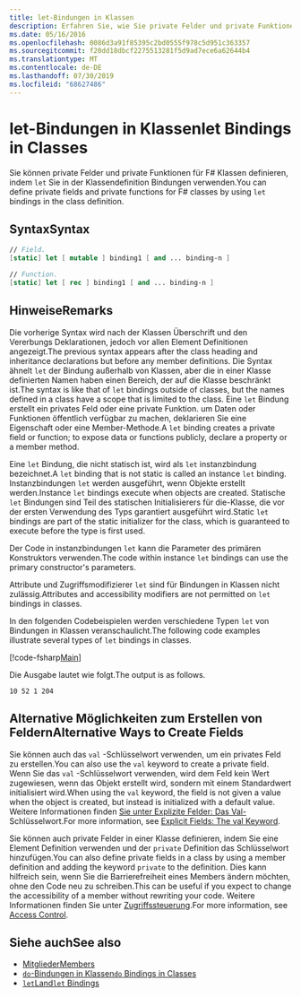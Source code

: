 ```yaml
---
title: let-Bindungen in Klassen
description: Erfahren Sie, wie Sie private Felder und private Funktionen F# für Klassen mithilfe von let-Bindungen in der Klassendefinition definieren.
ms.date: 05/16/2016
ms.openlocfilehash: 0086d3a91f85395c2bd0555f978c5d951c363357
ms.sourcegitcommit: f20dd18dbcf2275513281f5d9ad7ece6a62644b4
ms.translationtype: MT
ms.contentlocale: de-DE
ms.lasthandoff: 07/30/2019
ms.locfileid: "68627486"
---
```

# <a name="let-bindings-in-classes"></a><span data-ttu-id="a95fb-103">let-Bindungen in Klassen</span><span class="sxs-lookup"><span data-stu-id="a95fb-103">let Bindings in Classes</span></span>

<span data-ttu-id="a95fb-104">Sie können private Felder und private Funktionen für F# Klassen definieren, indem `let` Sie in der Klassendefinition Bindungen verwenden.</span><span class="sxs-lookup"><span data-stu-id="a95fb-104">You can define private fields and private functions for F# classes by using `let` bindings in the class definition.</span></span>

## <a name="syntax"></a><span data-ttu-id="a95fb-105">Syntax</span><span class="sxs-lookup"><span data-stu-id="a95fb-105">Syntax</span></span>

```fsharp
// Field.
[static] let [ mutable ] binding1 [ and ... binding-n ]

// Function.
[static] let [ rec ] binding1 [ and ... binding-n ]
```

## <a name="remarks"></a><span data-ttu-id="a95fb-106">Hinweise</span><span class="sxs-lookup"><span data-stu-id="a95fb-106">Remarks</span></span>

<span data-ttu-id="a95fb-107">Die vorherige Syntax wird nach der Klassen Überschrift und den Vererbungs Deklarationen, jedoch vor allen Element Definitionen angezeigt.</span><span class="sxs-lookup"><span data-stu-id="a95fb-107">The previous syntax appears after the class heading and inheritance declarations but before any member definitions.</span></span> <span data-ttu-id="a95fb-108">Die Syntax ähnelt `let` der Bindung außerhalb von Klassen, aber die in einer Klasse definierten Namen haben einen Bereich, der auf die Klasse beschränkt ist.</span><span class="sxs-lookup"><span data-stu-id="a95fb-108">The syntax is like that of `let` bindings outside of classes, but the names defined in a class have a scope that is limited to the class.</span></span> <span data-ttu-id="a95fb-109">Eine `let` Bindung erstellt ein privates Feld oder eine private Funktion. um Daten oder Funktionen öffentlich verfügbar zu machen, deklarieren Sie eine Eigenschaft oder eine Member-Methode.</span><span class="sxs-lookup"><span data-stu-id="a95fb-109">A `let` binding creates a private field or function; to expose data or functions publicly, declare a property or a member method.</span></span>

<span data-ttu-id="a95fb-110">Eine `let` Bindung, die nicht statisch ist, wird als `let` instanzbindung bezeichnet.</span><span class="sxs-lookup"><span data-stu-id="a95fb-110">A `let` binding that is not static is called an instance `let` binding.</span></span> <span data-ttu-id="a95fb-111">Instanzbindungen `let` werden ausgeführt, wenn Objekte erstellt werden.</span><span class="sxs-lookup"><span data-stu-id="a95fb-111">Instance `let` bindings execute when objects are created.</span></span> <span data-ttu-id="a95fb-112">Statische `let` Bindungen sind Teil des statischen Initialisierers für die-Klasse, die vor der ersten Verwendung des Typs garantiert ausgeführt wird.</span><span class="sxs-lookup"><span data-stu-id="a95fb-112">Static `let` bindings are part of the static initializer for the class, which is guaranteed to execute before the type is first used.</span></span>

<span data-ttu-id="a95fb-113">Der Code in instanzbindungen `let` kann die Parameter des primären Konstruktors verwenden.</span><span class="sxs-lookup"><span data-stu-id="a95fb-113">The code within instance `let` bindings can use the primary constructor's parameters.</span></span>

<span data-ttu-id="a95fb-114">Attribute und Zugriffsmodifizierer `let` sind für Bindungen in Klassen nicht zulässig.</span><span class="sxs-lookup"><span data-stu-id="a95fb-114">Attributes and accessibility modifiers are not permitted on `let` bindings in classes.</span></span>

<span data-ttu-id="a95fb-115">In den folgenden Codebeispielen werden verschiedene Typen `let` von Bindungen in Klassen veranschaulicht.</span><span class="sxs-lookup"><span data-stu-id="a95fb-115">The following code examples illustrate several types of `let` bindings in classes.</span></span>

[!code-fsharp[Main](~/samples/snippets/fsharp/lang-ref-1/snippet3001.fs)]

<span data-ttu-id="a95fb-116">Die Ausgabe lautet wie folgt.</span><span class="sxs-lookup"><span data-stu-id="a95fb-116">The output is as follows.</span></span>

```
10 52 1 204
```

## <a name="alternative-ways-to-create-fields"></a><span data-ttu-id="a95fb-117">Alternative Möglichkeiten zum Erstellen von Feldern</span><span class="sxs-lookup"><span data-stu-id="a95fb-117">Alternative Ways to Create Fields</span></span>

<span data-ttu-id="a95fb-118">Sie können auch das `val` -Schlüsselwort verwenden, um ein privates Feld zu erstellen.</span><span class="sxs-lookup"><span data-stu-id="a95fb-118">You can also use the `val` keyword to create a private field.</span></span> <span data-ttu-id="a95fb-119">Wenn Sie das `val` -Schlüsselwort verwenden, wird dem Feld kein Wert zugewiesen, wenn das Objekt erstellt wird, sondern mit einem Standardwert initialisiert wird.</span><span class="sxs-lookup"><span data-stu-id="a95fb-119">When using the `val` keyword, the field is not given a value when the object is created, but instead is initialized with a default value.</span></span> <span data-ttu-id="a95fb-120">Weitere Informationen finden [Sie unter Explizite Felder: Das Val-](explicit-fields-the-val-keyword.md)Schlüsselwort.</span><span class="sxs-lookup"><span data-stu-id="a95fb-120">For more information, see [Explicit Fields: The val Keyword](explicit-fields-the-val-keyword.md).</span></span>

<span data-ttu-id="a95fb-121">Sie können auch private Felder in einer Klasse definieren, indem Sie eine Element Definition verwenden und der `private` Definition das Schlüsselwort hinzufügen.</span><span class="sxs-lookup"><span data-stu-id="a95fb-121">You can also define private fields in a class by using a member definition and adding the keyword `private` to the definition.</span></span> <span data-ttu-id="a95fb-122">Dies kann hilfreich sein, wenn Sie die Barrierefreiheit eines Members ändern möchten, ohne den Code neu zu schreiben.</span><span class="sxs-lookup"><span data-stu-id="a95fb-122">This can be useful if you expect to change the accessibility of a member without rewriting your code.</span></span> <span data-ttu-id="a95fb-123">Weitere Informationen finden Sie unter [Zugriffssteuerung](../access-control.md).</span><span class="sxs-lookup"><span data-stu-id="a95fb-123">For more information, see [Access Control](../access-control.md).</span></span>

## <a name="see-also"></a><span data-ttu-id="a95fb-124">Siehe auch</span><span class="sxs-lookup"><span data-stu-id="a95fb-124">See also</span></span>

- [<span data-ttu-id="a95fb-125">Mitglieder</span><span class="sxs-lookup"><span data-stu-id="a95fb-125">Members</span></span>](index.md)
- [<span data-ttu-id="a95fb-126">`do`-Bindungen in Klassen</span><span class="sxs-lookup"><span data-stu-id="a95fb-126">`do` Bindings in Classes</span></span>](do-bindings-in-classes.md)
- [<span data-ttu-id="a95fb-127">`let`Land</span><span class="sxs-lookup"><span data-stu-id="a95fb-127">`let` Bindings</span></span>](../functions/let-bindings.md)
